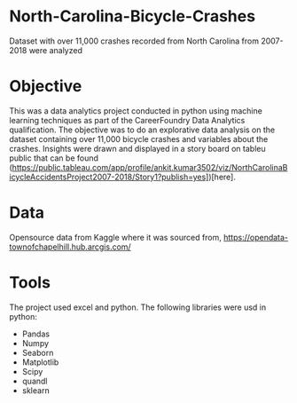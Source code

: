 # North-Carolina-Bicycle-Crashes
Dataset with over 11,000 crashes recorded from North Carolina from 2007-2018 were analyzed  

# Objective

This was a data analytics project conducted in python using machine learning techniques as part of the CareerFoundry Data Analytics qualification. The objective was to do an explorative data analysis on the dataset containing over 11,000 bicycle crashes and variables about the crashes. Insights were drawn and displayed in a story board on tableu public that can be found (https://public.tableau.com/app/profile/ankit.kumar3502/viz/NorthCarolinaBicycleAccidentsProject2007-2018/Story1?publish=yes])[here]. 

# Data
Opensource data from Kaggle where it was sourced from, https://opendata-townofchapelhill.hub.arcgis.com/

# Tools
The project used excel and python. The following libraries were usd in python:

- Pandas
- Numpy
- Seaborn
- Matplotlib
- Scipy
- quandl
- sklearn
